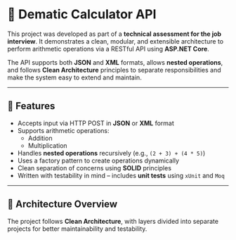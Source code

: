 # 🧮 Dematic Calculator API

This project was developed as part of a **technical assessment for the job interview**. It demonstrates a clean, modular, and extensible architecture to perform arithmetic operations via a RESTful API using **ASP.NET Core**.

The API supports both **JSON** and **XML** formats, allows **nested operations**, and follows **Clean Architecture** principles to separate responsibilities and make the system easy to extend and maintain.

---

## 🚀 Features

- Accepts input via HTTP POST in **JSON** or **XML** format
- Supports arithmetic operations:
  - Addition
  - Multiplication
- Handles **nested operations** recursively (e.g., `(2 + 3) + (4 * 5)`)
- Uses a factory pattern to create operations dynamically
- Clean separation of concerns using **SOLID** principles
- Written with testability in mind – includes **unit tests** using `xUnit` and `Moq`

---

## 🧱 Architecture Overview

The project follows **Clean Architecture**, with layers divided into separate projects for better maintainability and testability.

